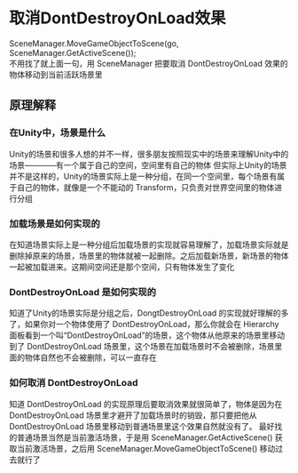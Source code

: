 # 取消DontDestroyOnLoad效果
SceneManager.MoveGameObjectToScene(go, SceneManager.GetActiveScene());
<br/>
不用找了就上面一句，用 SceneManager 把要取消 DontDestroyOnLoad 效果的物体移动到当前活跃场景里
<br/>
## 原理解释
### 在Unity中，场景是什么
Unity的场景和很多人想的并不一样，很多朋友按照现实中的场景来理解Unity中的场景————有一个属于自己的空间，空间里有自己的物体
但实际上Unity的场景并不是这样的，Unity的场景实际上是一种分组，在同一个空间里，每个场景有属于自己的物体，就像是一个不能动的 Transform，只负责对世界空间里的物体进行分组

### 加载场景是如何实现的
在知道场景实际上是一种分组后加载场景的实现就容易理解了，加载场景实际就是删除掉原来的场景，场景里的物体就被一起删除。之后加载新场景，新场景的物体一起被加载进来。这期间空间还是那个空间，只有物体发生了变化

### DontDestroyOnLoad 是如何实现的
知道了Unity的场景实际是分组之后，DongtDestroyOnLoad 的实现就好理解的多了，如果你对一个物体使用了 DontDestroyOnLoad，那么你就会在 Hierarchy 面板看到一个叫“DontDestroyOnLoad”的场景，这个物体从他原来的场景里移动到了 DontDestroyOnLoad 场景里，这个场景在加载场景时不会被删除，场景里面的物体自然也不会被删除，可以一直存在

### 如何取消 DontDestroyOnLoad
知道 DontDestroyOnLoad 的实现原理后要取消效果就很简单了，物体是因为在 DontDestroyOnLoad 场景里才避开了加载场景时的销毁，那只要把他从 DontDestroyOnLoad 场景里移动到普通场景里这个效果自然就没有了。
最好找的普通场景当然是当前激活场景，于是用 SceneManager.GetActiveScene() 获取当前激活场景，之后用 SceneManager.MoveGameObjectToScene() 移动过去就行了
